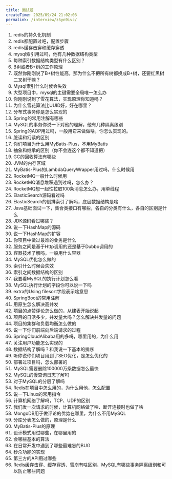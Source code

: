 ```yaml
---
title: 面试题
createTime: 2025/09/24 21:02:03
permalink: /interview/z5yn9ivc/
---
```

1. redis的持久化机制
2. redis都配置过吧，配置步骤
3. redis缓存击穿和缓存穿透
4. mysql索引用过吗，他有几种数据结构类型
5. 每种索引数据结构类型有什么区别？
6. B树或者B+树的工作原理
7. 既然你刚刚说了B+树性能高，那为什么不把所有树都换成B+树，还要红黑树二叉树干嘛？
8. Mysql索引什么时候会失效
9. 大型项目中，mysql的主键需要全局唯一怎么办
10. 你刚刚说到了雪花算法，实现原理你知道吗？
11. 为什么雪花算法比UUID好，好在哪里？
12. 分布式事务你是怎么实现的
13. Spring的常用注解有哪些
14. MySQL的事务你说一下对他的理解，他有几种隔离级别
15. Spring的AOP用过吗，一般用它来做做啥，你怎么实现的。
16. 脏读和幻读的区别
17. 你们项目为什么用MyBatis-Plus，不用MyBatis
18. 抽象和继承的区别（你不会连这个都不知道把）
19. GC的回收算法有哪些
20. JVM的内存区域
21. MyBatis-Plus的LambdaQueryWrapper用过吗，什么时候用
22. RocketMQ一般什么时候用
23. RocketMQ消息堆积遇到过吗，怎么办？
24. RocketMQ想一起性拉取100条消息怎么办，用单线程
25. ElasticSearch源码看过吗
26. ElasticSearch的倒排索引了解吗，底层数据结构是啥
27. Java基础面试一下，集合类接口有哪些，各自的分类有什么，各自的区别是什么
28. JDK源码看过哪些？
29. 说一下HashMap的源码
30. 说一下HashMap的扩容
31. 你项目中做过最难的业务是什么
32. 服务之间是基于Http调用的还是基于Dubbo调用的
33. 容器技术了解吗，一般用什么容器
34. MySQL优化怎么做的
35. 索引什么时候会失效
36. 索引之间数据结构的区别
37. 我要看MySQL的执行计划怎么看
38. MySQL执行计划的字段你可以说一下吗
39. extra的Using filesort字段表示啥意思
40. SpringBoot的常用注解
41. 用原生怎么解决高并发
42. 项目的点赞评论怎么做的，从建表开始说起
43. 项目的日活多少，并发量大吗？怎么解决并发量的问题
44. 项目的集群和负载均衡怎么做的
45. 说一下你们前端向后端请求的过程
46. SpringCloudAlibaba用的多吗，哪里用的，为什么用
47. 关注用户功能怎么实现的
48. 数据结构了解吗？和我说一下基本的排序
49. 听你说你们项目用到了SEO优化，是怎么优化的
50. 部署过项目吗，怎么部署的
51. MySQL需要删除100000万条数据怎么最快
52. MySQL的慢查询日志了解吗
53. 对于MySQL的分层了解吗
54. Redis在项目中怎么用的，为什么用他，怎么配置
55. 说一下Linux的常用指令
56. 计算机网络了解吗，TCP、UDP的区别
57. 我们发一次请求的时候，计算机网络做了啥、断开连接时也做了啥
58. MongoDB用于做评论的优势在哪里，为什么不用MySQL
59. 分库分表怎么做的，原理是什么
60. MyBatis-Plus的原理
61. 设计模式用过哪些，在哪里用的
62. 会哪些基本的算法
63. 在日常开发中遇到了哪些最难忘的BUG
64. 秒杀功能的实现
65. 第三方的API用过哪些
66. Redis缓存击穿、缓存穿透、雪崩有啥区别，MySQL有哪些事务隔离级别和可以防止哪些问题